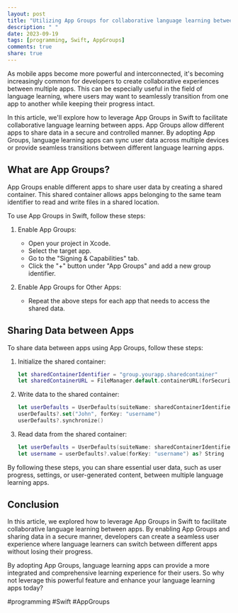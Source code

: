 ```yaml
---
layout: post
title: "Utilizing App Groups for collaborative language learning between apps in Swift"
description: " "
date: 2023-09-19
tags: [programming, Swift, AppGroups]
comments: true
share: true
---
```


As mobile apps become more powerful and interconnected, it's becoming increasingly common for developers to create collaborative experiences between multiple apps. This can be especially useful in the field of language learning, where users may want to seamlessly transition from one app to another while keeping their progress intact.

In this article, we'll explore how to leverage App Groups in Swift to facilitate collaborative language learning between apps. App Groups allow different apps to share data in a secure and controlled manner. By adopting App Groups, language learning apps can sync user data across multiple devices or provide seamless transitions between different language learning apps.

## What are App Groups?

App Groups enable different apps to share user data by creating a shared container. This shared container allows apps belonging to the same team identifier to read and write files in a shared location.

To use App Groups in Swift, follow these steps:

1. Enable App Groups: 
   - Open your project in Xcode.
   - Select the target app.
   - Go to the "Signing & Capabilities" tab.
   - Click the "+" button under "App Groups" and add a new group identifier.

2. Enable App Groups for Other Apps:
   - Repeat the above steps for each app that needs to access the shared data.

## Sharing Data between Apps

To share data between apps using App Groups, follow these steps:

1. Initialize the shared container:
   ```swift
   let sharedContainerIdentifier = "group.yourapp.sharedcontainer"
   let sharedContainerURL = FileManager.default.containerURL(forSecurityApplicationGroupIdentifier: sharedContainerIdentifier)
   ```

2. Write data to the shared container:
   ```swift
   let userDefaults = UserDefaults(suiteName: sharedContainerIdentifier)
   userDefaults?.set("John", forKey: "username")
   userDefaults?.synchronize()
   ```

3. Read data from the shared container:
   ```swift
   let userDefaults = UserDefaults(suiteName: sharedContainerIdentifier)
   let username = userDefaults?.value(forKey: "username") as? String
   ```

By following these steps, you can share essential user data, such as user progress, settings, or user-generated content, between multiple language learning apps.

## Conclusion

In this article, we explored how to leverage App Groups in Swift to facilitate collaborative language learning between apps. By enabling App Groups and sharing data in a secure manner, developers can create a seamless user experience where language learners can switch between different apps without losing their progress.

By adopting App Groups, language learning apps can provide a more integrated and comprehensive learning experience for their users. So why not leverage this powerful feature and enhance your language learning apps today?

#programming #Swift #AppGroups